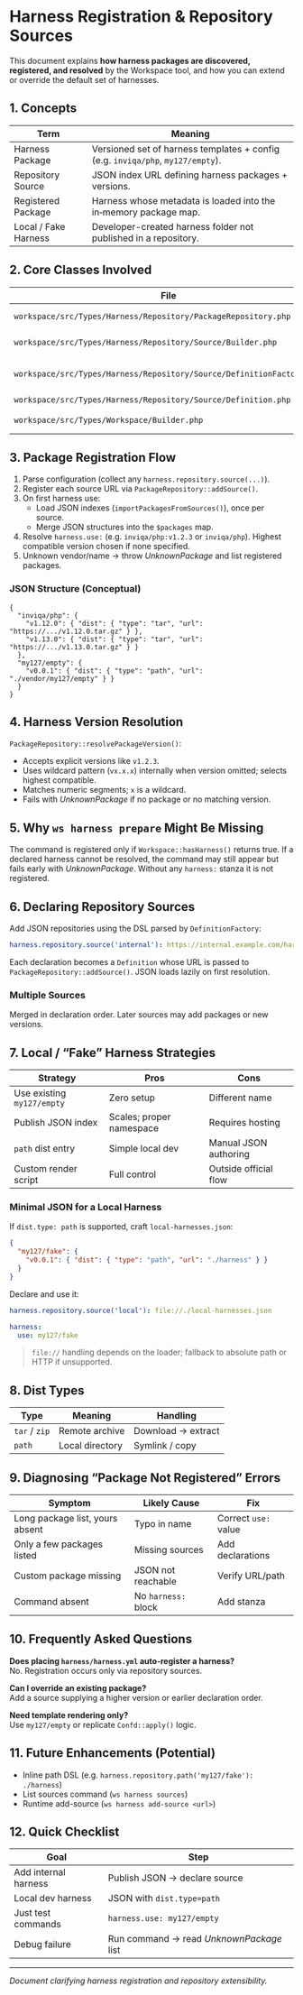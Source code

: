 ﻿# Harness Registration & Repository Sources

This document explains **how harness packages are discovered, registered, and
resolved** by the Workspace tool, and how you can extend or override the
default set of harnesses.

## 1. Concepts

| Term | Meaning |
|------|---------|
| Harness Package | Versioned set of harness templates + config (e.g. `inviqa/php`, `my127/empty`). |
| Repository Source | JSON index URL defining harness packages + versions. |
| Registered Package | Harness whose metadata is loaded into the in‑memory package map. |
| Local / Fake Harness | Developer-created harness folder not published in a repository. |

## 2. Core Classes Involved

| File | Role |
|------|------|
| `workspace/src/Types/Harness/Repository/PackageRepository.php` | Maintains in‑memory map of harness packages and resolves versions. |
| `workspace/src/Types/Harness/Repository/Source/Builder.php` | Adds declared repository sources to the `PackageRepository`. |
| `workspace/src/Types/Harness/Repository/Source/DefinitionFactory.php` | Parses DSL declarations (`harness.repository.source('name'): <url>`). |
| `workspace/src/Types/Harness/Repository/Source/Definition.php` | Data object for a source. |
| `workspace/src/Types/Workspace/Builder.php` | Registers harness CLI commands only if a harness is present. |

## 3. Package Registration Flow

1. Parse configuration (collect any `harness.repository.source(...)`).
2. Register each source URL via `PackageRepository::addSource()`.
3. On first harness use:
   - Load JSON indexes (`importPackagesFromSources()`), once per source.
   - Merge JSON structures into the `$packages` map.
4. Resolve `harness.use:` (e.g. `inviqa/php:v1.2.3` or `inviqa/php`). Highest
compatible version chosen if none specified.
5. Unknown vendor/name → throw *UnknownPackage* and list registered packages.

### JSON Structure (Conceptual)

```jsonc
{
  "inviqa/php": {
    "v1.12.0": { "dist": { "type": "tar", "url": "https://.../v1.12.0.tar.gz" } },
    "v1.13.0": { "dist": { "type": "tar", "url": "https://.../v1.13.0.tar.gz" } }
  },
  "my127/empty": {
    "v0.0.1": { "dist": { "type": "path", "url": "./vendor/my127/empty" } }
  }
}
```

## 4. Harness Version Resolution

`PackageRepository::resolvePackageVersion()`:

- Accepts explicit versions like `v1.2.3`.
- Uses wildcard pattern (`vx.x.x`) internally when version omitted; selects
highest compatible.
- Matches numeric segments; `x` is a wildcard.
- Fails with *UnknownPackage* if no package or no matching version.

## 5. Why `ws harness prepare` Might Be Missing

The command is registered only if `Workspace::hasHarness()` returns true. If a
declared harness cannot be resolved, the command may still appear but fails
early with *UnknownPackage*. Without any `harness:` stanza it is not
registered.

## 6. Declaring Repository Sources

Add JSON repositories using the DSL parsed by `DefinitionFactory`:

```yaml
harness.repository.source('internal'): https://internal.example.com/harnesses.json
```

Each declaration becomes a `Definition` whose URL is passed to
`PackageRepository::addSource()`. JSON loads lazily on first resolution.

### Multiple Sources

Merged in declaration order. Later sources may add packages or new versions.

## 7. Local / “Fake” Harness Strategies

| Strategy | Pros | Cons |
|----------|------|------|
| Use existing `my127/empty` | Zero setup | Different name |
| Publish JSON index | Scales; proper namespace | Requires hosting |
| `path` dist entry | Simple local dev | Manual JSON authoring |
| Custom render script | Full control | Outside official flow |

### Minimal JSON for a Local Harness

If `dist.type: path` is supported, craft `local-harnesses.json`:

```json
{
  "my127/fake": {
    "v0.0.1": { "dist": { "type": "path", "url": "./harness" } }
  }
}
```

Declare and use it:

```yaml
harness.repository.source('local'): file://./local-harnesses.json

harness:
  use: my127/fake
```

> `file://` handling depends on the loader; fallback to absolute path or HTTP
if unsupported.

## 8. Dist Types

| Type | Meaning | Handling |
|------|---------|----------|
| `tar` / `zip` | Remote archive | Download → extract |
| `path` | Local directory | Symlink / copy |

## 9. Diagnosing “Package Not Registered” Errors

| Symptom | Likely Cause | Fix |
|---------|--------------|-----|
| Long package list, yours absent | Typo in name | Correct `use:` value |
| Only a few packages listed | Missing sources | Add declarations |
| Custom package missing | JSON not reachable | Verify URL/path |
| Command absent | No `harness:` block | Add stanza |

## 10. Frequently Asked Questions

**Does placing `harness/harness.yml` auto‑register a harness?**  
No. Registration occurs only via repository sources.

**Can I override an existing package?**  
Add a source supplying a higher version or earlier declaration order.

**Need template rendering only?**  
Use `my127/empty` or replicate `Confd::apply()` logic.

## 11. Future Enhancements (Potential)

- Inline path DSL (e.g. `harness.repository.path('my127/fake'): ./harness`)
- List sources command (`ws harness sources`)
- Runtime add-source (`ws harness add-source <url>`)

## 12. Quick Checklist

| Goal | Step |
|------|------|
| Add internal harness | Publish JSON → declare source |
| Local dev harness | JSON with `dist.type=path` |
| Just test commands | `harness.use: my127/empty` |
| Debug failure | Run command → read *UnknownPackage* list |

---
*Document clarifying harness registration and repository extensibility.*
